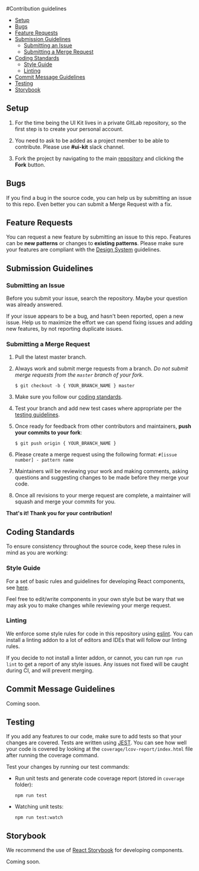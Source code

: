 #Contribution guidelines

- [Setup](#setup)
- [Bugs](#bugs)
- [Feature Requests](#feature-requests)
- [Submission Guidelines](#submission-guidelines)
  - [Submitting an Issue](#submitting-an-issue)
  - [Submitting a Merge Request](#submitting-a-merge-request)
- [Coding Standards](#coding-standards)
  - [Style Guide](#style-guide)
  - [Linting](#linting)
- [Commit Message Guidelines](#commit-message-guidelines)
- [Testing](#testing)
- [Storybook](#storybook)

## Setup
1. For the time being the UI Kit lives in a private GitLab repository, so the first step is to create your personal account.

2. You need to ask to be added as a project member to be able to contribute. Please use **#ui-kit** slack channel.

3. Fork the project by navigating to the main [repository]((https://10.76.48.133/hv-design-system/hv-ui)) and clicking the **Fork** button.
   
## Bugs

If you find a bug in the source code, you can help us by submitting an issue to this repo. Even better you can submit a Merge Request with a fix.

## Feature Requests

You can request a new feature by submitting an issue to this repo.
Features can be **new patterns** or changes to **existing patterns**.
Please make sure your features are compliant with the [Design System](https://hitachivantara.sharepoint.com/sites/DesignSystem/SitePages/Home.aspx) guidelines.

## Submission Guidelines

### Submitting an Issue

Before you submit your issue, search the repository. Maybe your question was already answered.

If your issue appears to be a bug, and hasn't been reported, open a new issue. Help us to maximize the effort we can spend fixing issues and adding new features, by not reporting duplicate issues.

### Submitting a Merge Request

1. Pull the latest master branch.

2. Always work and submit merge requests from a branch. _Do not submit merge requests from the `master` branch of your fork_.

   ```
   $ git checkout -b { YOUR_BRANCH_NAME } master
   ```

3. Make sure you follow our [coding standards](#coding-standards).

4. Test your branch and add new test cases where appropriate per the [testing guidelines](#testing).

5. Once ready for feedback from other contributors and maintainers, **push your commits to your fork**:

   ```
   $ git push origin { YOUR_BRANCH_NAME }
   ```
6. Please create a merge request using the following format: `#[issue number] - pattern name`
7. Maintainers will be reviewing your work and making comments, asking questions and suggesting changes to be made before they merge your code.
8. Once all revisions to your merge request are complete, a maintainer will squash and merge your commits for you.

**That's it! Thank you for your contribution!**

## Coding Standards

To ensure consistency throughout the source code, keep these rules in mind as you are working:

### Style Guide

For a set of basic rules and guidelines for developing React components, see [here](https://github.com/airbnb/javascript/tree/master/react#basic-rules).

Feel free to edit/write components in your own style but be wary that we may ask you to make changes while reviewing your merge request.

### Linting

We enforce some style rules for code in this repository using [eslint](http://eslint.org/). You can install a linting addon to a lot of editors and IDEs that will follow our linting rules.

If you decide to not install a linter addon, or cannot, you can run `npm run lint` to get a report of any style issues. Any issues not fixed will be caught during CI, and will prevent merging.

## Commit Message Guidelines

Coming soon.

## Testing

If you add any features to our code, make sure to add tests so that your changes are covered. Tests are written using [JEST](https://github.com/facebook/jest). You can see how well your code is covered by looking at the `coverage/lcov-report/index.html` file after running the coverage command.

Test your changes by running our test commands:

- Run unit tests and generate code coverage report (stored in `coverage` folder):

  ```
  npm run test
  ```

- Watching unit tests:

  ```
  npm run test:watch
  ```
## Storybook

We recommend the use of [React Storybook](https://github.com/storybooks/react-storybook) for developing components.

Coming soon.